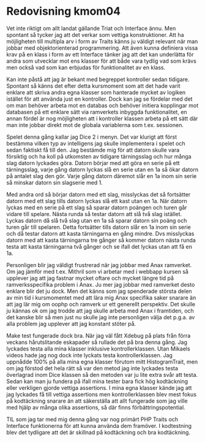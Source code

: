 ---
---
Redovisning kmom04
=========================

Vet inte riktigt om allt landat gällande Triat och Interface ännu. Men spontant så tycker jag att det verkar som vettiga konstruktioner. Att ha möjligheten till multipla arv i form av Traits känns ju väldigt relevant när man jobbar med objektorienterad programmering. Att även kunna definiera vissa krav på en klass i form av ett Interface tänker jag att det kan underlätta för andra som utvecklar mot ens klasser för att både vara tydlig vad som krävs men också vad som kan erbjudas för funktionalitet av en klass.

Kan inte påstå att jag är bekant med begreppet kontroller sedan tidigare. Spontant så känns det efter detta kursmoment som att det hade varit enklare att skriva andra egna klasser som hanterade mycket av logiken istället för att använda just en kontroller. Dock kan jag se fördelar med det om man behöver arbeta mot en databas och behöver initiera kopplingar mot databasen på ett enklare sätt via ramverkets inbyggda funktionalitet, en annan fördel är nog möjligheten att i kontroller klassen arbeta på ett sätt där man inte jobbar direkt mot de globala variablerna som t.ex. sessionen.

Spelet denna gång kallar jag Dice 2 i menyn. Det var klurigt att först bestämma vilken typ av intelligens jag skulle implementera i spelet och sedan faktiskt få till den. Jag bestämde mig för att datorn skulle vara försiktig och ha koll på utkomsten av tidigare tärningsslag och hur många slag datorn lyckades göra. Datorn börjar med att göra en serie på ett tärningsslag, varje gång datorn lyckas slå en serie utan en 1a så ökar datorn på antalet slag den gör. Varje gång datorn däremot slår en 1a inom sin serie så minskar datorn sin slagserie med 1.

Med andra ord så börjar datorn med ett slag, misslyckas det så fortsätter datorn med ett slag tills datorn lyckas slå ett kast utan en 1a. När datorn lyckas med en serie på ett slag så sparar datorn poängen och turen går vidare till spelare. Nästa runda så testar datorn att slå två slag istället. Lyckas datorn då slå två slag utan en 1a så sparar datorn sin poäng och turen går till spelaren. Detta fortsätter tills datorn slår en 1a inom sin serie och då testar datorn att kasta tärningarna en gång mindre. Dvs misslyckas datorn med att kasta tärningarna tre gånger så kommer datorn nästa runda testa att kasta tärningarna två gånger och se ifall det lyckas utan att få en 1a.

Personligen blir jag väldigt frustrerad när jag jobbar med Anax ramverket. Om jag jämför med t.ex. Mithril som vi arbetar med i webbapp kursen så upplever jag att jag fastnar mycket oftare och mycket längre tid på ramverksspecifika problem i Anax. Ju mer jag jobbar med ramverket desto enklare blir det ju dock. Men det känns som jag spenderade största delen av min tid i kursmomentet med att lära mig Anax specifika saker snarare än att jag lär mig om oophp och ramverk ur ett generellt perspektiv. Det skulle ju kännas ok om jag trodde att jag skulle arbeta med Anax i framtiden, och det kanske blir så men just nu skulle jag inte personligen välja det p.g.a. av alla problem jag upplever att jag konstant stöter på.

Make test fungerade dock bra. När jag väl fått Xdebug på plats från förra veckans hårutslitande eskapader så rullade det på bra denna gång. Jag lyckades testa alla mina klasser inklusive kontrollerklassen. Utan Mikaels videos hade jag nog dock inte lyckats testa kontrollerklassen. Jag uppnådde 100% på alla mina egna klasser förutom mitt HistogramTrait, men om jag förstod det hela rätt så var den metod jag inte lyckades testa överlagrad inom Dice klassen så den metoden var ju lite extra svår att testa. Sedan kan man ju fundera på ifall mina tester bara fick hög kodtäckning eller verkligen gjorde vettiga assertions. I mina egna klasser kände jag att jag lyckades få till vettiga assertions men kontrollerklassen blev mest fokus på kodtäckning snarare än att säkerställa att allt fungerade som jag ville med hjälp av många olika assertions, så där finns förbättringspotential.

TIL som jag tar med mig denna gång var nog primärt PHP Traits och Interface funktionerna för att kunna använda dem framöver. I kodtestning blev det tydligare att det är skillnad på kodtäckning och bra kodtäckning.
